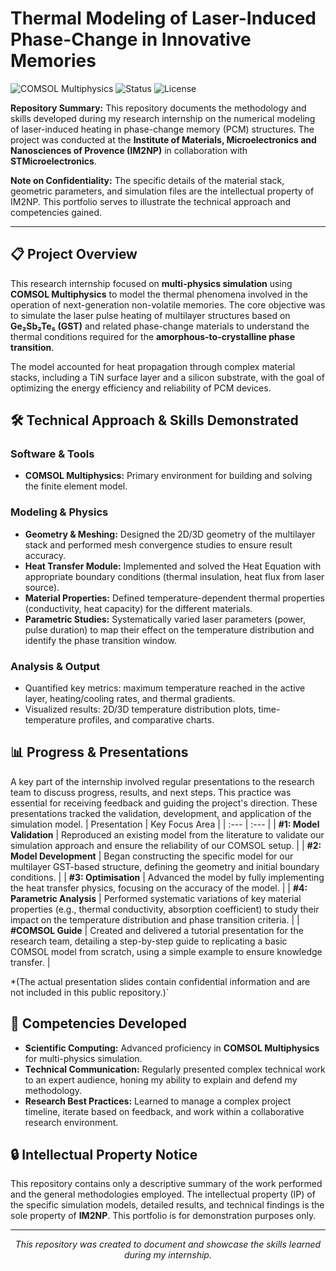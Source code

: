 # Thermal Modeling of Laser-Induced Phase-Change in Innovative Memories

![COMSOL Multiphysics](https://img.shields.io/badge/COMSOL-Multiphysics-%230078D4?logo=comsol)
![Status](https://img.shields.io/badge/Status-Complete-success)
![License](https://img.shields.io/badge/License-Custom-blue)

**Repository Summary:** This repository documents the methodology and skills developed during my research internship on the numerical modeling of laser-induced heating in phase-change memory (PCM) structures. The project was conducted at the **Institute of Materials, Microelectronics and Nanosciences of Provence (IM2NP)** in collaboration with **STMicroelectronics**.

**Note on Confidentiality:** The specific details of the material stack, geometric parameters, and simulation files are the intellectual property of IM2NP. This portfolio serves to illustrate the technical approach and competencies gained.

---

## 📋 Project Overview

This research internship focused on **multi-physics simulation** using **COMSOL Multiphysics** to model the thermal phenomena involved in the operation of next-generation non-volatile memories. The core objective was to simulate the laser pulse heating of multilayer structures based on **Ge₂Sb₂Te₅ (GST)** and related phase-change materials to understand the thermal conditions required for the **amorphous-to-crystalline phase transition**.

The model accounted for heat propagation through complex material stacks, including a TiN surface layer and a silicon substrate, with the goal of optimizing the energy efficiency and reliability of PCM devices.

## 🛠️ Technical Approach & Skills Demonstrated

### **Software & Tools**
*   **COMSOL Multiphysics:** Primary environment for building and solving the finite element model.

### **Modeling & Physics**
*   **Geometry & Meshing:** Designed the 2D/3D geometry of the multilayer stack and performed mesh convergence studies to ensure result accuracy.
*   **Heat Transfer Module:** Implemented and solved the Heat Equation with appropriate boundary conditions (thermal insulation, heat flux from laser source).
*   **Material Properties:** Defined temperature-dependent thermal properties (conductivity, heat capacity) for the different materials.
*   **Parametric Studies:** Systematically varied laser parameters (power, pulse duration) to map their effect on the temperature distribution and identify the phase transition window.

### **Analysis & Output**
*   Quantified key metrics: maximum temperature reached in the active layer, heating/cooling rates, and thermal gradients.
*   Visualized results: 2D/3D temperature distribution plots, time-temperature profiles, and comparative charts.

## 📊 Progress & Presentations

A key part of the internship involved regular presentations to the research team to discuss progress, results, and next steps. This practice was essential for receiving feedback and guiding the project's direction.
These presentations tracked the validation, development, and application of the simulation model.
| Presentation | Key Focus Area |
| :--- | :--- |
| **#1: Model Validation** | Reproduced an existing model from the literature to validate our simulation approach and ensure the reliability of our COMSOL setup. |
| **#2: Model Development** | Began constructing the specific model for our multilayer GST-based structure, defining the geometry and initial boundary conditions. |
| **#3: Optimisation** | Advanced the model by fully implementing the heat transfer physics, focusing on the accuracy of the model. |
| **#4: Parametric Analysis** | Performed systematic variations of key material properties (e.g., thermal conductivity, absorption coefficient) to study their impact on the temperature distribution and phase transition criteria. |
| **#COMSOL Guide** | Created and delivered a tutorial presentation for the research team, detailing a step-by-step guide to replicating a basic COMSOL model from scratch, using a simple example to ensure knowledge transfer. |

*(The actual presentation slides contain confidential information and are not included in this public repository.)`

## 🚀 Competencies Developed

*   **Scientific Computing:** Advanced proficiency in **COMSOL Multiphysics** for multi-physics simulation.
*   **Technical Communication:** Regularly presented complex technical work to an expert audience, honing my ability to explain and defend my methodology.
*   **Research Best Practices:** Learned to manage a complex project timeline, iterate based on feedback, and work within a collaborative research environment.

## 🔒 Intellectual Property Notice

This repository contains only a descriptive summary of the work performed and the general methodologies employed. The intellectual property (IP) of the specific simulation models, detailed results, and technical findings is the sole property of **IM2NP**. This portfolio is for demonstration purposes only.

---

<p align="center">
  <i>This repository was created to document and showcase the skills learned during my internship.</i>
</p>
